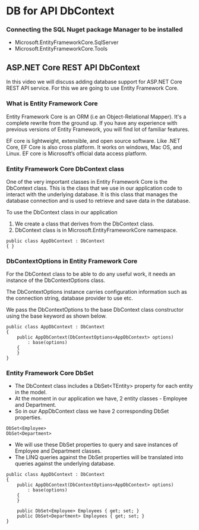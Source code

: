 # DB for API DbContext

### Connecting the SQL Nuget package Manager to be installed

* Microsoft.EntityFrameworkCore.SqlServer
* Microsoft.EntityFrameworkCore.Tools



## ASP.NET Core REST API DbContext

In this video we will discuss adding database support for ASP.NET Core REST API service. For this we are going to use Entity Framework Core.

### What is Entity Framework Core

Entity Framework Core is an ORM \(i.e an Object-Relational Mapper\). It's a complete rewrite from the ground up. If you have any experience with previous versions of Entity Framework, you will find lot of familiar features. 

EF core is lightweight, extensible, and open source software. Like .NET Core, EF Core is also cross platform. It works on windows, Mac OS, and Linux. EF core is Microsoft’s official data access platform.

### Entity Framework Core DbContext class

One of the very important classes in Entity Framework Core is the DbContext class. This is the class that we use in our application code to interact with the underlying database. It is this class that manages the database connection and is used to retrieve and save data in the database.

To use the DbContext class in our application

1. We create a class that derives from the DbContext class.
2. DbContext class is in Microsoft.EntityFrameworkCore namespace.

```text
public class AppDbContext : DbContext
{ }
```

### DbContextOptions in Entity Framework Core

For the DbContext class to be able to do any useful work, it needs an instance of the DbContextOptions class.

The DbContextOptions instance carries configuration information such as the connection string, database provider to use etc.

We pass the DbContextOptions to the base DbContext class constructor using the base keyword as shown below.

```text
public class AppDbContext : DbContext
{
    public AppDbContext(DbContextOptions<AppDbContext> options)
        : base(options)
    {
    }
}
```

### Entity Framework Core DbSet

* The DbContext class includes a DbSet&lt;TEntity&gt; property for each entity in the model.
* At the moment in our application we have, 2 entity classes - Employee and Department.
* So in our AppDbContext class we have 2 corresponding DbSet properties.

```text
DbSet<Employee>
DbSet<Department>
```

* We will use these DbSet properties to query and save instances of Employee and Department classes.
* The LINQ queries against the DbSet properties will be translated into queries against the underlying database.

```text
public class AppDbContext : DbContext
{
    public AppDbContext(DbContextOptions<AppDbContext> options)
        : base(options)
    {
    }

    public DbSet<Employee> Employees { get; set; }
    public DbSet<Department> Employees { get; set; }
}
```



